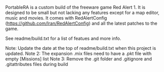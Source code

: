 PortableRA is a custom build of the freeware game Red Alert 1. It is designed to be small but not lacking any features except for a map editor, music and movies. It comes with RedAlertConfig (https://github.com/Iran/RedAlertConfig) and all the latest patches to the game. 

See readme/build.txt for a list of featues and more info.

Note: Update the date at the top of readme/build.txt when this project is updated.
Note 2: The expansion .mix files need to have a .pkt file with empty [Missions] list
Note 3: Remove the .git folder and .gitignore and .gitattributes files during build